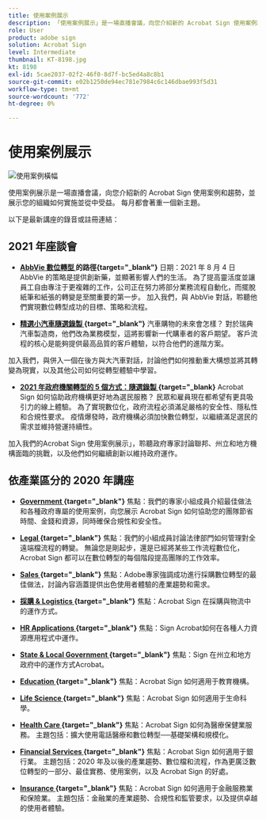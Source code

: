 ```yaml
---
title: 使用案例展示
description: 「使用案例展示」是一場直播會議，向您介紹新的 Acrobat Sign 使用案例和趨勢，並展示您的組織如何實施並從中受益
role: User
product: adobe sign
solution: Acrobat Sign
level: Intermediate
thumbnail: KT-8198.jpg
kt: 8198
exl-id: 5cae2037-02f2-46f0-8d7f-bc5ed4a8c8b1
source-git-commit: e02b1250de94ec781e7984c6c146dbae993f5d31
workflow-type: tm+mt
source-wordcount: '772'
ht-degree: 0%

---
```


# 使用案例展示

![使用案例橫幅](../assets/UCSC_Rebrand.png)

使用案例展示是一場直播會議，向您介紹新的 Acrobat Sign 使用案例和趨勢，並展示您的組織如何實施並從中受益。 每月都會著重一個新主題。

以下是最新講座的錄音或註冊連結：

## 2021 年座談會

* **[AbbVie 數位轉型 ](https://use-case-showcase-with-abbvie.joinus.adobeevents.com/) 的路徑{target=&quot;_blank&quot;}**
日期：2021 年 8 月 4 日
AbbVie 的策略是提供創新藥，並顯著影響人們的生活。 為了提高靈活度並讓員工自由專注于更複雜的工作，公司正在努力將部分業務流程自動化，而擺脫紙筆和紙張的轉變是至關重要的第一步。 加入我們，與 AbbVie 對話，聆聽他們實現數位轉型成功的目標、策略和流程。

* **[精選小汽車隨選錄製 ](https://gateway.on24.com/wcc/eh/2172296/lp/2963219/adobe-sign-use-case-showcase%3A-featuring-volvo-cars/) {target=&quot;_blank&quot;}**
汽車購物的未來會怎樣？ 對於瑞典汽車製造商，他們改為業務模型，這將影響新一代購車者的客戶期望。 客戶流程的核心是能夠提供最高品質的客戶體驗，以符合他們的進階方案。

加入我們，與併入一個在後方與大汽車對話，討論他們如何推動重大構想並將其轉變為現實，以及其他公司如何從轉型體驗中學習。

* **[2021 年政府機關轉型的 5 個方式：隨選錄製 ](https://gateway.on24.com/wcc/eh/2172296/lp/2790280/5-ways-government-agencies-will-transform-in-2021-/) {target=&quot;_blank}**
Acrobat Sign 如何協助政府機構更好地為選民服務？ 民眾和雇員現在都希望有更具吸引力的線上體驗。 為了實現數位化，政府流程必須滿足嚴格的安全性、隱私性和合規性要求。 疫情爆發時，政府機構必須加快數位轉型，以繼續滿足選民的需求並維持營運持續性。

加入我們的Acrobat Sign 使用案例展示」，聆聽政府專家討論聯邦、州立和地方機構面臨的挑戰，以及他們如何繼續創新以維持政府運作。

## 依產業區分的 2020 年講座

* **[Government ](https://event.on24.com/wcc/r/2790280/7FFF27458A6834FDF8C73C5149637590?partnerref=EXL) {target=&quot;_blank&quot;}**
焦點：我們的專家小組成員介紹最佳做法和各種政府專屬的使用案例，向您展示 Acrobat Sign 如何協助您的團隊節省時間、金錢和資源，同時確保合規性和安全性。

* **[Legal ](https://event.on24.com/wcc/r/2634329/292CA0B317E56600A114508CC55376BF?partnerref=EXL) {target=&quot;_blank&quot;}**
焦點：我們的小組成員討論法律部門如何管理對全遠端檔流程的轉變。 無論您是剛起步，還是已經將某些工作流程數位化，Acrobat Sign 都可以在數位轉型的每個階段提高團隊的工作效率。

* **[Sales ](https://acrobat.adobe.com/us/en/business/webinars/adobe-sign-use-case-showcase-sales.html) {target=&quot;_blank&quot;}**
焦點：Adobe專家強調成功進行採購數位轉型的最佳做法，討論內容涵蓋提供出色使用者體驗的產業趨勢和需求。

* **[採購 &amp; Logistics ](https://event.on24.com/wcc/r/2514418/278FB6F16C198E2B866CF487AF9514F6) {target=&quot;_blank&quot;}**
焦點：Acrobat Sign 在採購與物流中的運作方式。

* **[HR Applications ](https://event.on24.com/wcc/r/2351937/D9E34A102F309DFCAF0D07D5192BD66D) {target=&quot;_blank&quot;}**
焦點：Sign Acrobat如何在各種人力資源應用程式中運作。

* **[State &amp; Local Government ](https://event.on24.com/wcc/r/2351937/D9E34A102F309DFCAF0D07D5192BD66D) {target=&quot;_blank&quot;}**
焦點：Sign 在州立和地方政府中的運作方式Acrobat。

* **[Education ](https://event.on24.com/wcc/r/2241711/762243D5EE65DAC44D3AE7BCCD3388A7) {target=&quot;_blank&quot;}**
焦點：Acrobat Sign 如何適用于教育機構。

* **[Life Science ](https://event.on24.com/wcc/r/2204781/2C266134D08DDE48E17C77746F192AA6) {target=&quot;_blank&quot;}**
焦點：Acrobat Sign 如何適用于生命科學。

* **[Health Care ](https://event.on24.com/wcc/r/2202626/1D60C42BD396AE273CB09CF53F1051BE) {target=&quot;_blank&quot;}**
焦點：Acrobat Sign 如何為醫療保健業服務。 主題包括：擴大使用電話醫療和數位轉型──基礎架構和規模化。

* **[Financial Services ](https://event.on24.com/wcc/r/2177152/40A4315A5D32F21AFB5EB03E25C15992) {target=&quot;_blank&quot;}**
焦點：Acrobat Sign 如何適用于銀行業。 主題包括：2020 年及以後的產業趨勢、數位檔和流程，作為更廣泛數位轉型的一部分、最佳實務、使用案例，以及 Acrobat Sign 的好處。

* **[Insurance ](https://event.on24.com/wcc/r/2162717/1449ED610AD3B545004079728D9AE0F6) {target=&quot;_blank&quot;}**
焦點：Acrobat Sign 如何適用于金融服務業和保險業。 主題包括：金融業的產業趨勢、合規性和監管要求，以及提供卓越的使用者體驗。
